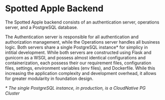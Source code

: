 # Spotted Apple Backend 
The Spotted Apple backend consists of an authentication server, operations server, and a PostgreSQL database.

The Authentication server is responsible for all authentication and authorization management, while the Operations server handles all business logic. Both servers share a single PostgreSQL instance* for simplicy in intitial development. While both servers are constructed using Flask and gunicorn as a WSGI, and possess almost identical configurations and containerization, each possess their our requirement files, configuration files, settings, environment variables (env files), and Dockerfile. While this increasing the application complexity and development overhead, it allows for greater modularity in foundation design.

_* The single PostgreSQL instance, in production, is a CloudNative PG Cluster_